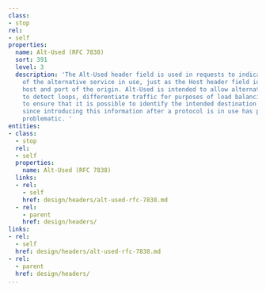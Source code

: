 ```yaml
---
class:
- stop
rel:
- self
properties:
  name: Alt-Used (RFC 7838)
  sort: 391
  level: 3
  description: 'The Alt-Used header field is used in requests to indicate the identity
    of the alternative service in use, just as the Host header field identifies the
    host and port of the origin. Alt-Used is intended to allow alternative services
    to detect loops, differentiate traffic for purposes of load balancing, and generally
    to ensure that it is possible to identify the intended destination of traffic,
    since introducing this information after a protocol is in use has proven to be
    problematic. '
entities:
- class:
  - stop
  rel:
  - self
  properties:
    name: Alt-Used (RFC 7838)
  links:
  - rel:
    - self
    href: design/headers/alt-used-rfc-7838.md
  - rel:
    - parent
    href: design/headers/
links:
- rel:
  - self
  href: design/headers/alt-used-rfc-7838.md
- rel:
  - parent
  href: design/headers/
...
```

